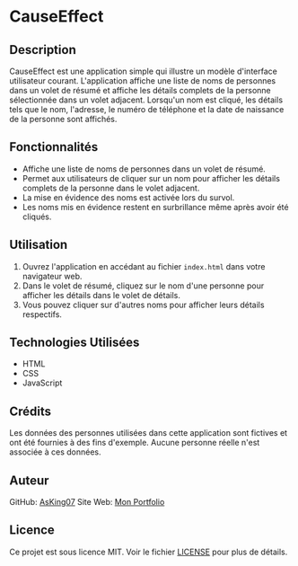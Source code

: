 # CauseEffect


## Description

CauseEffect est une application simple qui illustre un modèle d'interface utilisateur courant. L'application affiche une liste de noms de personnes dans un volet de résumé et affiche les détails complets de la personne sélectionnée dans un volet adjacent. Lorsqu'un nom est cliqué, les détails tels que le nom, l'adresse, le numéro de téléphone et la date de naissance de la personne sont affichés.

## Fonctionnalités

- Affiche une liste de noms de personnes dans un volet de résumé.
- Permet aux utilisateurs de cliquer sur un nom pour afficher les détails complets de la personne dans le volet adjacent.
- La mise en évidence des noms est activée lors du survol.
- Les noms mis en évidence restent en surbrillance même après avoir été cliqués.

## Utilisation

1. Ouvrez l'application en accédant au fichier `index.html` dans votre navigateur web.
2. Dans le volet de résumé, cliquez sur le nom d'une personne pour afficher les détails dans le volet de détails.
3. Vous pouvez cliquer sur d'autres noms pour afficher leurs détails respectifs.


## Technologies Utilisées

- HTML
- CSS
- JavaScript

## Crédits

Les données des personnes utilisées dans cette application sont fictives et ont été fournies à des fins d'exemple. Aucune personne réelle n'est associée à ces données.

## Auteur
GitHub: [AsKing07](https://github.com/AsKing07)
Site Web: [Mon Portfolio](https://asking07.github.io/MyPortfolio/)

## Licence

Ce projet est sous licence MIT. Voir le fichier [LICENSE](LICENSE) pour plus de détails.

